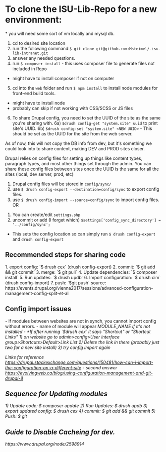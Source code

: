 <h1>To clone the ISU-Lib-Repo for a new environment:</h1>
* you will need some sort of vm locally and mysql db.

1. cd to desired site location
2. run the following command `$ git clone git@github.com:Msteimel/-isu-lib-intranet.git`
3. answer any needed questions.
4. run `$ composer install` - this uses composer file to generate files not included in Repo

- might have to install composer if not on computer

5. cd into the `web` folder and run `$ npm install` to install node modules for front-end build tools.

- might have to install node
- probably can skip if not working with CSS/SCSS or JS files

6. To share Drupal config, you need to set the UUID of the site as the same you're sharing with.
   6a) `$drush config-get "system.site" uuid` to print site's UUID.
   6b) `$drush config-set "system.site" <NEW UUID>` - This should be set as the UUID for the site from the web server.

As of now, this will not copy the DB info from dev, but it's something we could look into to share content, making DEV and PROD sites closer.

Drupal relies on config files for setting up things like content types, paragraph types, and most other things set through the admin.
You can share these config files between sites once the UUID is the same for all the sites (local, dev server, prod, etc)

1. Drupal config files will be stored in `config/sync/`
2. use `$ drush config-export --destination=config/sync` to export config files.
3. use `$ drush config-import --source=config/sync` to import config files.
   OR

1) You can create/edit `settings.php`
2) uncommit or add (I forget which) `$settings['config_sync_directory'] = '../config/sync';`

- This sets the config location so can simply run `$ drush config-export` and `drush config-export`

<h2>Recommended steps for sharing code</h2>
1. export config: `$ drush cex` (drush config-export)
2. commit: `$ git add && git commit`
3. merge: `$ git pull`
4. Update dependencies: `$ composer install`
5. Run updates: `$ drush updb`
6. Import configuration: `$ drush cim` (drush config-import)
7. push: `$git push`
source: https://events.drupal.org/vienna2017/sessions/advanced-configuration-management-config-split-et-al

<h2> Config import issues </h2>
  - If modules between websites are not in synch, you cannot import config without errors.
    - name of module will appear <em>MODULE_NAME<em> if it's not installed
  - *If after running `$drush cex` it says "Shortcut" or "Shortcut Links" 
      1) on website go to admin>config>User interface group>Shortcuts>Default>Link List
      2) Delete the link in there (probably just two for a new site install)
      3) try config import again

Links for reference
https://drupal.stackexchange.com/questions/150481/how-can-i-import-the-configuration-on-a-different-site - second answer
https://evolvingweb.ca/blog/using-configuration-management-and-git-drupal-8

<h2>Sequence for Updating modules</h2>
1) Update code: $ composer update
2) Run Updates: $ drush updb
3) export updated config: $ drush cex
4) commit: $ git add && git commit
5) Push: $ git

<h2>Guide to Disable Cacheing for dev.</h2>
https://www.drupal.org/node/2598914
